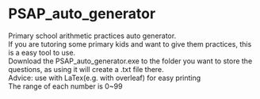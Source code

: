 # PSAP_auto_generator
Primary school arithmetic practices auto generator.  
If you are tutoring some primary kids and want to give them practices, this is a easy tool to use.  
Download the PSAP_auto_generator.exe to the folder you want to store the questions, as using it will create a .txt file there.  
Advice: use with LaTex(e.g. with overleaf) for easy printing   
The range of each number is 0~99
